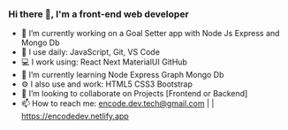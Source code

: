 ### Hi there 👋, I'm a front-end web developer

- 🔭 I’m currently working on a Goal Setter app with Node Js Express and Mongo Db
- 🚀 I use daily: JavaScript, Git, VS Code
- 💻 I work using: React Next MaterialUI GitHub
- 🌱 I’m currently learning Node Express Graph Mongo Db
- ⚙️ I also use and work: HTML5 CSS3 Bootstrap
- 👯 I’m looking to collaborate on Projects [Frontend or Backend]
- 📫 How to reach me: encode.dev.tech@gmail.com | | https://encodedev.netlify.app


